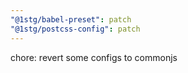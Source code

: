 ```yaml
---
"@1stg/babel-preset": patch
"@1stg/postcss-config": patch
---
```


chore: revert some configs to commonjs
